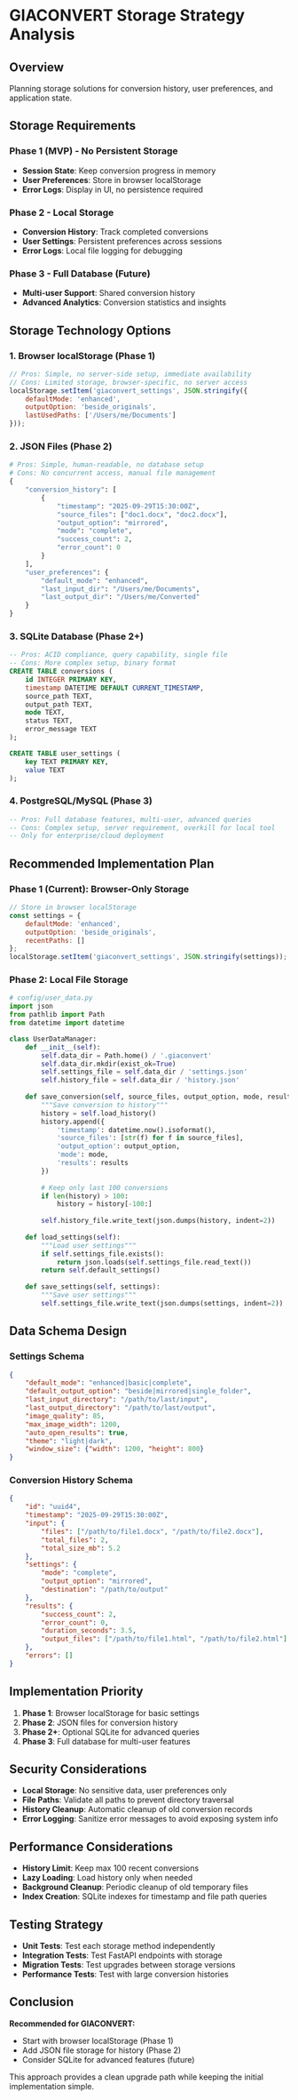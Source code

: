 # GIACONVERT Storage Strategy Analysis

## Overview
Planning storage solutions for conversion history, user preferences, and application state.

## Storage Requirements

### Phase 1 (MVP) - No Persistent Storage
- **Session State**: Keep conversion progress in memory
- **User Preferences**: Store in browser localStorage
- **Error Logs**: Display in UI, no persistence required

### Phase 2 - Local Storage
- **Conversion History**: Track completed conversions
- **User Settings**: Persistent preferences across sessions
- **Error Logs**: Local file logging for debugging

### Phase 3 - Full Database (Future)
- **Multi-user Support**: Shared conversion history
- **Advanced Analytics**: Conversion statistics and insights

## Storage Technology Options

### 1. Browser localStorage (Phase 1)
```javascript
// Pros: Simple, no server-side setup, immediate availability
// Cons: Limited storage, browser-specific, no server access
localStorage.setItem('giaconvert_settings', JSON.stringify({
    defaultMode: 'enhanced',
    outputOption: 'beside_originals',
    lastUsedPaths: ['/Users/me/Documents']
}));
```

### 2. JSON Files (Phase 2)
```python
# Pros: Simple, human-readable, no database setup
# Cons: No concurrent access, manual file management
{
    "conversion_history": [
        {
            "timestamp": "2025-09-29T15:30:00Z",
            "source_files": ["doc1.docx", "doc2.docx"],
            "output_option": "mirrored",
            "mode": "complete",
            "success_count": 2,
            "error_count": 0
        }
    ],
    "user_preferences": {
        "default_mode": "enhanced",
        "last_input_dir": "/Users/me/Documents",
        "last_output_dir": "/Users/me/Converted"
    }
}
```

### 3. SQLite Database (Phase 2+)
```sql
-- Pros: ACID compliance, query capability, single file
-- Cons: More complex setup, binary format
CREATE TABLE conversions (
    id INTEGER PRIMARY KEY,
    timestamp DATETIME DEFAULT CURRENT_TIMESTAMP,
    source_path TEXT,
    output_path TEXT,
    mode TEXT,
    status TEXT,
    error_message TEXT
);

CREATE TABLE user_settings (
    key TEXT PRIMARY KEY,
    value TEXT
);
```

### 4. PostgreSQL/MySQL (Phase 3)
```sql
-- Pros: Full database features, multi-user, advanced queries
-- Cons: Complex setup, server requirement, overkill for local tool
-- Only for enterprise/cloud deployment
```

## Recommended Implementation Plan

### Phase 1 (Current): Browser-Only Storage
```javascript
// Store in browser localStorage
const settings = {
    defaultMode: 'enhanced',
    outputOption: 'beside_originals',
    recentPaths: []
};
localStorage.setItem('giaconvert_settings', JSON.stringify(settings));
```

### Phase 2: Local File Storage
```python
# config/user_data.py
import json
from pathlib import Path
from datetime import datetime

class UserDataManager:
    def __init__(self):
        self.data_dir = Path.home() / '.giaconvert'
        self.data_dir.mkdir(exist_ok=True)
        self.settings_file = self.data_dir / 'settings.json'
        self.history_file = self.data_dir / 'history.json'
    
    def save_conversion(self, source_files, output_option, mode, results):
        """Save conversion to history"""
        history = self.load_history()
        history.append({
            'timestamp': datetime.now().isoformat(),
            'source_files': [str(f) for f in source_files],
            'output_option': output_option,
            'mode': mode,
            'results': results
        })
        
        # Keep only last 100 conversions
        if len(history) > 100:
            history = history[-100:]
        
        self.history_file.write_text(json.dumps(history, indent=2))
    
    def load_settings(self):
        """Load user settings"""
        if self.settings_file.exists():
            return json.loads(self.settings_file.read_text())
        return self.default_settings()
    
    def save_settings(self, settings):
        """Save user settings"""
        self.settings_file.write_text(json.dumps(settings, indent=2))
```

## Data Schema Design

### Settings Schema
```json
{
    "default_mode": "enhanced|basic|complete",
    "default_output_option": "beside|mirrored|single_folder",
    "last_input_directory": "/path/to/last/input",
    "last_output_directory": "/path/to/last/output",
    "image_quality": 85,
    "max_image_width": 1200,
    "auto_open_results": true,
    "theme": "light|dark",
    "window_size": {"width": 1200, "height": 800}
}
```

### Conversion History Schema
```json
{
    "id": "uuid4",
    "timestamp": "2025-09-29T15:30:00Z",
    "input": {
        "files": ["/path/to/file1.docx", "/path/to/file2.docx"],
        "total_files": 2,
        "total_size_mb": 5.2
    },
    "settings": {
        "mode": "complete",
        "output_option": "mirrored",
        "destination": "/path/to/output"
    },
    "results": {
        "success_count": 2,
        "error_count": 0,
        "duration_seconds": 3.5,
        "output_files": ["/path/to/file1.html", "/path/to/file2.html"]
    },
    "errors": []
}
```

## Implementation Priority

1. **Phase 1**: Browser localStorage for basic settings
2. **Phase 2**: JSON files for conversion history
3. **Phase 2+**: Optional SQLite for advanced queries
4. **Phase 3**: Full database for multi-user features

## Security Considerations

- **Local Storage**: No sensitive data, user preferences only
- **File Paths**: Validate all paths to prevent directory traversal
- **History Cleanup**: Automatic cleanup of old conversion records
- **Error Logging**: Sanitize error messages to avoid exposing system info

## Performance Considerations

- **History Limit**: Keep max 100 recent conversions
- **Lazy Loading**: Load history only when needed
- **Background Cleanup**: Periodic cleanup of old temporary files
- **Index Creation**: SQLite indexes for timestamp and file path queries

## Testing Strategy

- **Unit Tests**: Test each storage method independently
- **Integration Tests**: Test FastAPI endpoints with storage
- **Migration Tests**: Test upgrades between storage versions
- **Performance Tests**: Test with large conversion histories

## Conclusion

**Recommended for GIACONVERT:**
- Start with browser localStorage (Phase 1)
- Add JSON file storage for history (Phase 2)
- Consider SQLite for advanced features (future)

This approach provides a clean upgrade path while keeping the initial implementation simple.